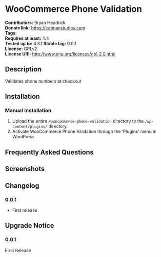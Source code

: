 # WooCommerce Phone Validation #
**Contributors:**      Bryan Headrick  
**Donate link:**       https://catmanstudios.com  
**Tags:**  
**Requires at least:** 4.4  
**Tested up to:**      4.8.1 
**Stable tag:**        0.0.1  
**License:**           GPLv2  
**License URI:**       http://www.gnu.org/licenses/gpl-2.0.html  

## Description ##

Validates phone numbers at checkout

## Installation ##

### Manual Installation ###

1. Upload the entire `/woocommerce-phone-validation` directory to the `/wp-content/plugins/` directory.
2. Activate WooCommerce Phone Validation through the 'Plugins' menu in WordPress.

## Frequently Asked Questions ##


## Screenshots ##


## Changelog ##

### 0.0.1 ###
* First release

## Upgrade Notice ##

### 0.0.1 ###
First Release
